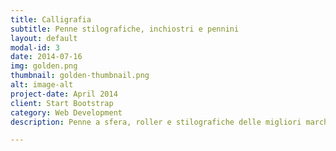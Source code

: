 ```yaml
---
title: Calligrafia
subtitle: Penne stilografiche, inchiostri e pennini
layout: default
modal-id: 3
date: 2014-07-16
img: golden.png
thumbnail: golden-thumbnail.png
alt: image-alt
project-date: April 2014
client: Start Bootstrap
category: Web Development
description: Penne a sfera, roller e stilografiche delle migliori marche (Aurora, MontBlanc, Pelikan, Waterman, ...), inchiostri, pennini e kit di scrittura calligrafica.

---
```

